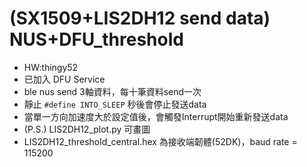 # (SX1509+LIS2DH12 send data) NUS+DFU_threshold

- HW:thingy52
- 已加入 DFU Service
- ble nus send 3軸資料，每十筆資料send一次
- 靜止 `#define INTO_SLEEP` 秒後會停止發送data
- 當單一方向加速度大於設定值後，會觸發Interrupt開始重新發送data
- (P.S.) LIS2DH12_plot.py 可畫圖
- LIS2DH12_threshold_central.hex 為接收端韌體(52DK)，baud rate = 115200

